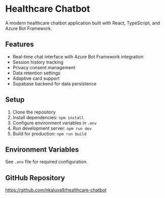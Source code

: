 # Healthcare Chatbot

A modern healthcare chatbot application built with React, TypeScript, and Azure Bot Framework.

## Features

- Real-time chat interface with Azure Bot Framework integration
- Session history tracking
- Privacy consent management
- Data retention settings
- Adaptive card support
- Supabase backend for data persistence

## Setup

1. Clone the repository
2. Install dependencies: `npm install`
3. Configure environment variables in `.env`
4. Run development server: `npm run dev`
5. Build for production: `npm run build`

## Environment Variables

See `.env` file for required configuration.

## GitHub Repository

https://github.com/nkaluva9/healthcare-chatbot
